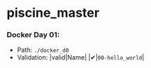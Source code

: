 # piscine_master

### Docker Day 01:
  * Path: `./docker_d0`
  * Validation:
    |valid|Name|
    |✔|`00-hello_world`|
